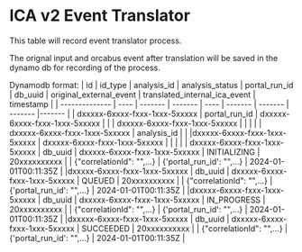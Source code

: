 # ICA v2 Event Translator

This table will record event translator process.

The orignal input and orcabus event after translation will be saved in the dynamo db for recording of the process. 

Dynamodb format:
| id | id_type | analysis_id | analysis_status | portal_run_id | db_uuid | original_external_event | translated_internal_ica_event | timestamp |
| -------------- | ---- | ------- | ------- | ---- | ------- | ------- | ------- |------- | 
| dxxxxx-6xxxx-fxxx-1xxx-5xxxxx | portal_run_id | dxxxxx-6xxxx-fxxx-1xxx-5xxxxx | | | dxxxxx-6xxxx-fxxx-1xxx-5xxxxx | | | |
| dxxxxx-6xxxx-fxxx-1xxx-5xxxxx | analysis_id |  |   |dxxxxx-6xxxx-fxxx-1xxx-5xxxxx | dxxxxx-6xxxx-fxxx-1xxx-5xxxxx | | | |
| dxxxxx-6xxxx-fxxx-1xxx-5xxxxx | db_uuid | dxxxxx-6xxxx-fxxx-1xxx-5xxxxx | INITIALIZING | 20xxxxxxxxxx | | {"correlationId": "",...} | {'portal_run_id': "",...} | 2024-01-01T00:11:35Z |
|dxxxxx-6xxxx-fxxx-1xxx-5xxxxx | db_uuid | dxxxxx-6xxxx-fxxx-1xxx-5xxxxx | QUEUED | 20xxxxxxxxxx | |  {"correlationId": "",...} | {'portal_run_id': "",...} | 2024-01-01T00:11:35Z |
|dxxxxx-6xxxx-fxxx-1xxx-5xxxxx | db_uuid | dxxxxx-6xxxx-fxxx-1xxx-5xxxxx | IN_PROGRESS | 20xxxxxxxxxx | |  {"correlationId": "",...} | {'portal_run_id': "",...} | 2024-01-01T00:11:35Z |
|dxxxxx-6xxxx-fxxx-1xxx-5xxxxx | db_uuid | dxxxxx-6xxxx-fxxx-1xxx-5xxxxx | SUCCEEDED | 20xxxxxxxxxx | |  {"correlationId": "",...} | {'portal_run_id': "",...} | 2024-01-01T00:11:35Z |


